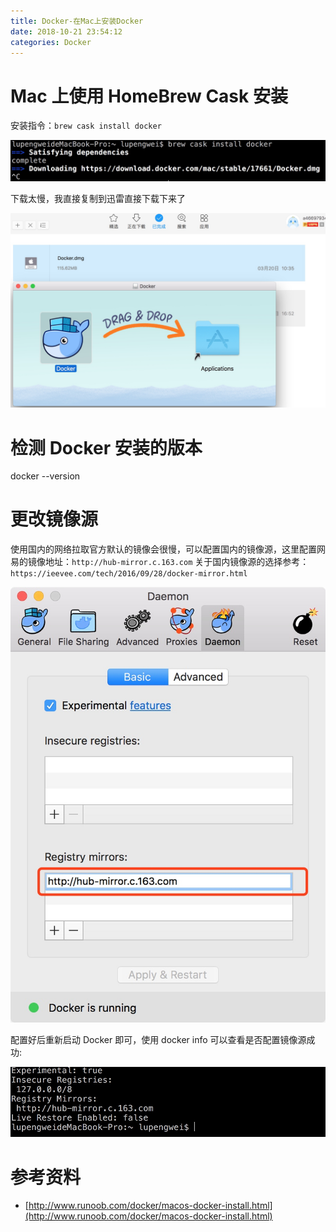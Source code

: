 ```yaml
---
title: Docker-在Mac上安装Docker
date: 2018-10-21 23:54:12
categories: Docker
---
```


# Mac 上使用 HomeBrew Cask 安装

安装指令：`brew cask install docker`

![IMAGE](Docker-在Mac上安装Docker/14F8C95A8433949C42265CBB127072FA.jpg)

<!-- more -->

下载太慢，我直接复制到迅雷直接下载下来了

![IMAGE](Docker-在Mac上安装Docker/E5A6ECBD3FEC3D2B604705297685C7C8.jpg)

# 检测 Docker 安装的版本

docker --version

# 更改镜像源

使用国内的网络拉取官方默认的镜像会很慢，可以配置国内的镜像源，这里配置网易的镜像地址：`http://hub-mirror.c.163.com` 
关于国内镜像源的选择参考：`https://ieevee.com/tech/2016/09/28/docker-mirror.html`

![IMAGE](Docker-在Mac上安装Docker/3252ADA783B1709F527B2D2122C95090.jpg)

配置好后重新启动 Docker 即可，使用 docker info 可以查看是否配置镜像源成功:

![IMAGE](Docker-在Mac上安装Docker/D2F5AA700F704C9590E21E7B61193612.jpg)

# 参考资料

* [http://www.runoob.com/docker/macos-docker-install.html](http://www.runoob.com/docker/macos-docker-install.html)
